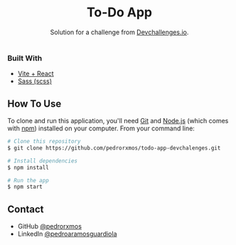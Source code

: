 <h1 align="center">To-Do App</h1>
<div align="center">
   Solution for a challenge from  <a href="https://devchallenges.io/challenges/hH6PbOHBdPm6otzw2De5" target="_blank">Devchallenges.io</a>.
</div>

<br>

### Built With

- [Vite + React](https://vitejs.dev/)
- [Sass (scss)](https://sass-lang.com/)


## How To Use

<!-- Example: -->

To clone and run this application, you'll need [Git](https://git-scm.com) and [Node.js](https://nodejs.org/en/download/) (which comes with [npm](http://npmjs.com)) installed on your computer. From your command line:

```bash
# Clone this repository
$ git clone https://github.com/pedrorxmos/todo-app-devchalenges.git

# Install dependencies
$ npm install

# Run the app
$ npm start
```

## Contact

- GitHub [@pedrorxmos](https://{github.com/pedrorxmos})
- LinkedIn [@pedroaramosguardiola](https://www.linkedin.com/in/pedroaramosguardiola/)
